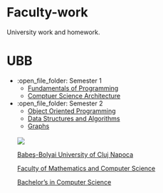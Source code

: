 # Faculty-work
 University work and homework.
 
 # UBB
 <ul>
   <li>:open_file_folder: Semester 1
     <ul>
       <li>
         <a href="https://github.com/AlexandraMiresan/Fundamentals-Of-Programming"> 
           Fundamentals of Programming
         </a>
       </li>
   </li>
    <li>
       <a href=""> 
          Comptuer Science Architecture
        </a>
     </ul>
   </li>
     
   <li>:open_file_folder: Semester 2
     <ul>
       <li>
         <a href=""> 
           Object Oriented Programming
         </a>
       </li>
       <li>
         <a href=""> 
           Data Structures and Algorithms
         </a>
       </li>
        <li>
         <a href=""> 
           Graphs
         </a>
       </li>
     </ul>
   </li>
 <br>
 <img src="http://www.chem.ubbcluj.ro/romana/conferinte/MEEMB/archive/pictures/ubb.gif" />
 <a href="http://www.cs.ubbcluj.ro">
 <p> Babeş-Bolyai University of Cluj Napoca </p>
 <p> Faculty of Mathematics and Computer Science </p>
 <p> Bachelor’s in Computer Science </p>
 </a>
 <br>
